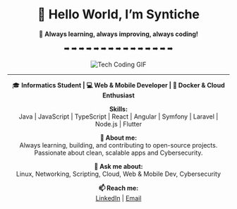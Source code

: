 <div align="center">

# 👋 Hello World, I’m Syntiche

💙 **Always learning, always improving, always coding!**  

➡️ ➡️ ➡️ ➡️ ➡️ ➡️ ➡️ ➡️ ➡️ ➡️ ➡️ ➡️ ➡️ ➡️ ➡️

![Tech Coding GIF](https://github.com/user-attachments/assets/7ce6dadb-2cd4-4528-9c6f-ebc7f9bc4794)

---

🎓 **Informatics Student | 💻 Web & Mobile Developer | 🐳 Docker & Cloud Enthusiast**

**Skills:**  
Java | JavaScript | TypeScript | React | Angular | Symfony | Laravel | Node.js | Flutter

**🚀 About me:**  
Always learning, building, and contributing to open-source projects. Passionate about clean, scalable apps and Cybersecurity.

**💬 Ask me about:**  
Linux, Networking, Scripting, Cloud, Web & Mobile Dev, Cybersecurity

**📫 Reach me:**  
[LinkedIn](https://www.linkedin.com/in/ton-profil) | [Email](mailto:ton-email@example.com)

</div>
